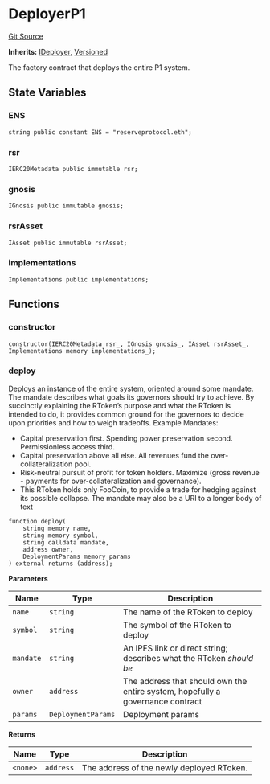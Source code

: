 # DeployerP1
[Git Source](https://github.com/larrythecucumber321/protocol/blob/3222eb21fbb20ddd3d3fa2233072dfa96ea3e340/contracts/p1/Deployer.sol)

**Inherits:**
[IDeployer](/src/contracts/interfaces/IDeployer.sol/interface.IDeployer.md), [Versioned](/src/contracts/mixins/Versioned.sol/abstract.Versioned.md)

The factory contract that deploys the entire P1 system.


## State Variables
### ENS

```solidity
string public constant ENS = "reserveprotocol.eth";
```


### rsr

```solidity
IERC20Metadata public immutable rsr;
```


### gnosis

```solidity
IGnosis public immutable gnosis;
```


### rsrAsset

```solidity
IAsset public immutable rsrAsset;
```


### implementations

```solidity
Implementations public implementations;
```


## Functions
### constructor


```solidity
constructor(IERC20Metadata rsr_, IGnosis gnosis_, IAsset rsrAsset_, Implementations memory implementations_);
```

### deploy

Deploys an instance of the entire system, oriented around some mandate.
The mandate describes what goals its governors should try to achieve. By succinctly
explaining the RToken’s purpose and what the RToken is intended to do, it provides common
ground for the governors to decide upon priorities and how to weigh tradeoffs.
Example Mandates:
- Capital preservation first. Spending power preservation second. Permissionless
access third.
- Capital preservation above all else. All revenues fund the over-collateralization pool.
- Risk-neutral pursuit of profit for token holders.
Maximize (gross revenue - payments for over-collateralization and governance).
- This RToken holds only FooCoin, to provide a trade for hedging against its
possible collapse.
The mandate may also be a URI to a longer body of text


```solidity
function deploy(
    string memory name,
    string memory symbol,
    string calldata mandate,
    address owner,
    DeploymentParams memory params
) external returns (address);
```
**Parameters**

|Name|Type|Description|
|----|----|-----------|
|`name`|`string`|The name of the RToken to deploy|
|`symbol`|`string`|The symbol of the RToken to deploy|
|`mandate`|`string`|An IPFS link or direct string; describes what the RToken _should be_|
|`owner`|`address`|The address that should own the entire system, hopefully a governance contract|
|`params`|`DeploymentParams`|Deployment params|

**Returns**

|Name|Type|Description|
|----|----|-----------|
|`<none>`|`address`|The address of the newly deployed RToken.|


